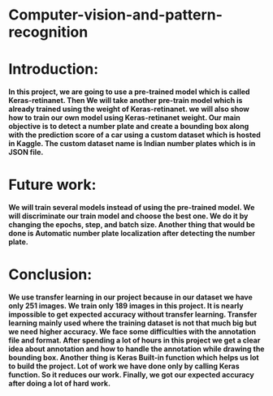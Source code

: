 # Computer-vision-and-pattern-recognition


# Introduction:

   **In this project, we are going to use a pre-trained model which is called Keras-retinanet. Then We will take another pre-train model which is already trained using the weight of Keras-retinanet. we will also show how to train our own model using Keras-retinanet weight. Our main objective is to detect a number plate and create a bounding box along with the prediction score of a car using a custom dataset which is hosted in Kaggle. The custom dataset name is Indian number plates which is in JSON file.**
   
   
   # Future work:

   **We will train several models instead of using the pre-trained model. We will discriminate our train model and choose the best one. We do it by changing the epochs, step, and batch size. Another thing that would be done is Automatic number plate localization after detecting the number plate.**
   
   
   
   
   # Conclusion:
**We use transfer learning in our project because in our dataset we have only 251 images. We train only 189 images in this project. It is nearly impossible to get expected accuracy without transfer learning. Transfer learning mainly used where the training dataset is not that much big but we need higher accuracy. We face some difficulties with the annotation file and format. After spending a lot of hours in this project we get a clear idea about annotation and how to handle the annotation while drawing the bounding box. Another thing is Keras Built-in function which helps us lot to build the project. Lot of work we have done only by calling Keras function. So it reduces our work.
Finally, we got our expected accuracy after doing a lot of hard work.**
